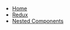 <!-- docs/_sidebar.md -->

* [Home](/)
* [Redux](redux.md)
* [Nested Components](nested-components.md)